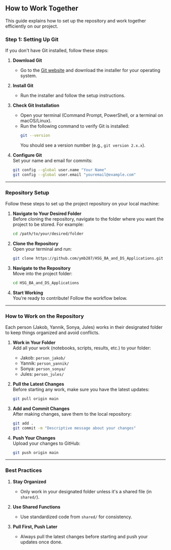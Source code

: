 ## **How to Work Together**

This guide explains how to set up the repository and work together efficiently on our project.


### **Step 1: Setting Up Git**

If you don't have Git installed, follow these steps:

1. **Download Git**  
   - Go to the [Git website](https://git-scm.com/) and download the installer for your operating system.

2. **Install Git**  
   - Run the installer and follow the setup instructions.

3. **Check Git Installation**  
   - Open your terminal (Command Prompt, PowerShell, or a terminal on macOS/Linux).
   - Run the following command to verify Git is installed:
     ```bash
     git --version
     ```
     You should see a version number (e.g., `git version 2.x.x`).

4. **Configure Git**  
   Set your name and email for commits:
   ```bash
   git config --global user.name "Your Name"
   git config --global user.email "youremail@example.com"
   ```

---


### **Repository Setup**

Follow these steps to set up the project repository on your local machine:

1. **Navigate to Your Desired Folder**  
    Before cloning the repository, navigate to the folder where you want the project to be stored. For example:
    ```bash
   cd /path/to/your/desired/folder
   ```

2. **Clone the Repository**  
   Open your terminal and run:
   ```bash
   git clone https://github.com/ymb287/HSG_BA_and_DS_Applications.git
   ```

3. **Navigate to the Repository**  
   Move into the project folder:
   ```bash
   cd HSG_BA_and_DS_Applications
   ```

4. **Start Working**  
   You're ready to contribute! Follow the workflow below.

---

### **How to Work on the Repository**

Each person (Jakob, Yannik, Sonya, Jules) works in their designated folder to keep things organized and avoid conflicts.

1. **Work in Your Folder**  
   Add all your work (notebooks, scripts, results, etc.) to your folder:
   - Jakob: `person_jakob/`
   - Yannik: `person_yannik/`
   - Sonya: `person_sonya/`
   - Jules: `person_jules/`

2. **Pull the Latest Changes**  
   Before starting any work, make sure you have the latest updates:
   ```bash
   git pull origin main
   ```

3. **Add and Commit Changes**  
   After making changes, save them to the local repository:
   ```bash
   git add .
   git commit -m "Descriptive message about your changes"
   ```

4. **Push Your Changes**  
   Upload your changes to GitHub:
   ```bash
   git push origin main
   ```

---


### **Best Practices**

1. **Stay Organized**  
   - Only work in your designated folder unless it's a shared file (in `shared/`).

2. **Use Shared Functions**  
   - Use standardized code from `shared/` for consistency.

3. **Pull First, Push Later**  
   - Always pull the latest changes before starting and push your updates once done.
